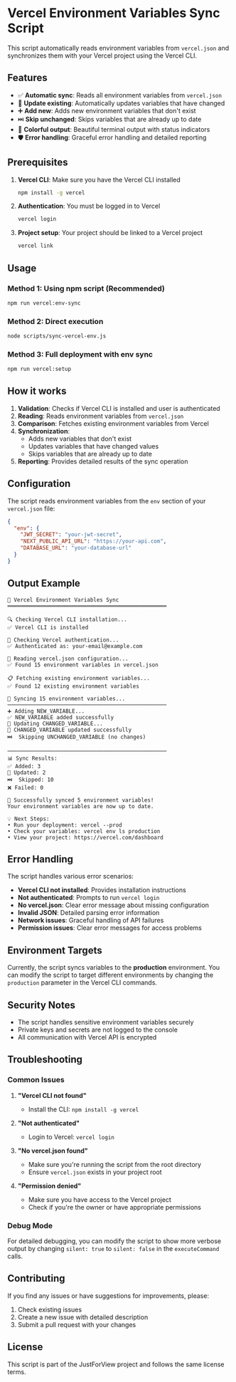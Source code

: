 # Vercel Environment Variables Sync Script

This script automatically reads environment variables from `vercel.json` and synchronizes them with your Vercel project using the Vercel CLI.

## Features

- ✅ **Automatic sync**: Reads all environment variables from `vercel.json`
- 🔄 **Update existing**: Automatically updates variables that have changed
- ➕ **Add new**: Adds new environment variables that don't exist
- ⏭️ **Skip unchanged**: Skips variables that are already up to date
- 🎨 **Colorful output**: Beautiful terminal output with status indicators
- 🛡️ **Error handling**: Graceful error handling and detailed reporting

## Prerequisites

1. **Vercel CLI**: Make sure you have the Vercel CLI installed
   ```bash
   npm install -g vercel
   ```

2. **Authentication**: You must be logged in to Vercel
   ```bash
   vercel login
   ```

3. **Project setup**: Your project should be linked to a Vercel project
   ```bash
   vercel link
   ```

## Usage

### Method 1: Using npm script (Recommended)
```bash
npm run vercel:env-sync
```

### Method 2: Direct execution
```bash
node scripts/sync-vercel-env.js
```

### Method 3: Full deployment with env sync
```bash
npm run vercel:setup
```

## How it works

1. **Validation**: Checks if Vercel CLI is installed and user is authenticated
2. **Reading**: Reads environment variables from `vercel.json`
3. **Comparison**: Fetches existing environment variables from Vercel
4. **Synchronization**: 
   - Adds new variables that don't exist
   - Updates variables that have changed values
   - Skips variables that are already up to date
5. **Reporting**: Provides detailed results of the sync operation

## Configuration

The script reads environment variables from the `env` section of your `vercel.json` file:

```json
{
  "env": {
    "JWT_SECRET": "your-jwt-secret",
    "NEXT_PUBLIC_API_URL": "https://your-api.com",
    "DATABASE_URL": "your-database-url"
  }
}
```

## Output Example

```
🚀 Vercel Environment Variables Sync
══════════════════════════════════════════════════

🔍 Checking Vercel CLI installation...
✅ Vercel CLI is installed

🔐 Checking Vercel authentication...
✅ Authenticated as: your-email@example.com

📖 Reading vercel.json configuration...
✅ Found 15 environment variables in vercel.json

📋 Fetching existing environment variables...
✅ Found 12 existing environment variables

🚀 Syncing 15 environment variables...
──────────────────────────────────────────────────
➕ Adding NEW_VARIABLE...
✅ NEW_VARIABLE added successfully
🔄 Updating CHANGED_VARIABLE...
🔄 CHANGED_VARIABLE updated successfully
⏭️  Skipping UNCHANGED_VARIABLE (no changes)

──────────────────────────────────────────────────
📊 Sync Results:
✅ Added: 3
🔄 Updated: 2
⏭️  Skipped: 10
❌ Failed: 0

🎉 Successfully synced 5 environment variables!
Your environment variables are now up to date.

💡 Next Steps:
• Run your deployment: vercel --prod
• Check your variables: vercel env ls production
• View your project: https://vercel.com/dashboard
```

## Error Handling

The script handles various error scenarios:

- **Vercel CLI not installed**: Provides installation instructions
- **Not authenticated**: Prompts to run `vercel login`
- **No vercel.json**: Clear error message about missing configuration
- **Invalid JSON**: Detailed parsing error information
- **Network issues**: Graceful handling of API failures
- **Permission issues**: Clear error messages for access problems

## Environment Targets

Currently, the script syncs variables to the **production** environment. You can modify the script to target different environments by changing the `production` parameter in the Vercel CLI commands.

## Security Notes

- The script handles sensitive environment variables securely
- Private keys and secrets are not logged to the console
- All communication with Vercel API is encrypted

## Troubleshooting

### Common Issues

1. **"Vercel CLI not found"**
   - Install the CLI: `npm install -g vercel`

2. **"Not authenticated"**
   - Login to Vercel: `vercel login`

3. **"No vercel.json found"**
   - Make sure you're running the script from the root directory
   - Ensure `vercel.json` exists in your project root

4. **"Permission denied"**
   - Make sure you have access to the Vercel project
   - Check if you're the owner or have appropriate permissions

### Debug Mode

For detailed debugging, you can modify the script to show more verbose output by changing `silent: true` to `silent: false` in the `executeCommand` calls.

## Contributing

If you find any issues or have suggestions for improvements, please:

1. Check existing issues
2. Create a new issue with detailed description
3. Submit a pull request with your changes

## License

This script is part of the JustForView project and follows the same license terms.
